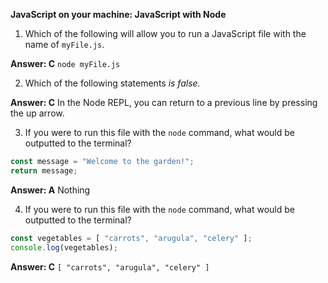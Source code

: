 **JavaScript on your machine: JavaScript with Node**

1. Which of the following will allow you to run a JavaScript file with the name of `myFile.js`.

**Answer:  C** `node myFile.js`

2. Which of the following statements _is false._

**Answer:  C** In the Node REPL, you can return to a previous line by pressing the up arrow.

3.  If you were to run this file with the `node` command, what would be outputted to the terminal?

```javascript
const message = "Welcome to the garden!";
return message;
```

**Answer:  A** Nothing

4. If you were to run this file with the `node` command, what would be outputted to the terminal?

```javascript
const vegetables = [ "carrots", "arugula", "celery" ];
console.log(vegetables);
```

**Answer:  C** `[ "carrots", "arugula", "celery" ]`

